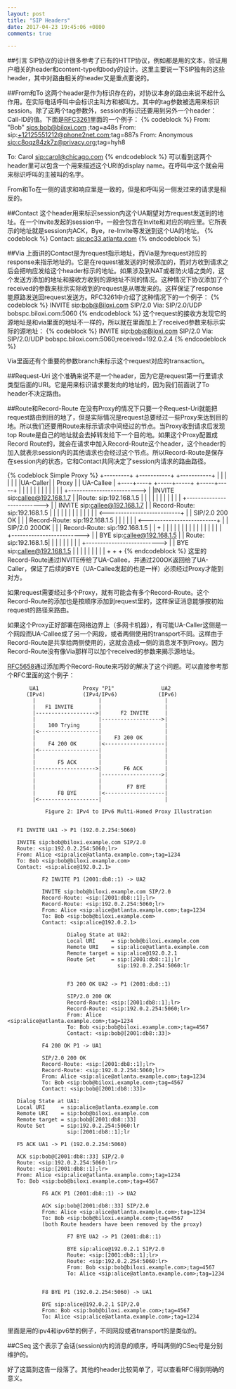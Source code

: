 ```yaml
---
layout: post
title: "SIP Headers"
date: 2017-04-23 19:45:06 +0800
comments: true

---
```


##引言
SIP协议的设计很多参考了已有的HTTP协议，例如都是用的文本，验证用户相关的header和content-type和body的设计。这里主要说一下SIP独有的这些header，其中对路由相关的header又是重点要说的。

##From和To
这两个header是作为标识存在的，对协议本身的路由来说不起什么作用。在实际电话呼叫中会标识主叫方和被叫方。其中的tag参数被选用来标识session。除了这两个tag参数外，session的标识还要用到另外一个header： Call-ID的值。下面是[RFC3261](https://tools.ietf.org/html/rfc3261)里面的一个例子：
{% codeblock %}
From: "Bob" <sips:bob@biloxi.com> ;tag=a48s
From: sip:+12125551212@phone2net.com;tag=887s
From: Anonymous <sip:c8oqz84zk7z@privacy.org>;tag=hyh8

To: Carol <sip:carol@chicago.com>
{% endcodeblock %}
可以看到这两个header里可以包含一个用来描述这个URI的display name。在呼叫中这个就会用来标识呼叫的主被叫的名字。

From和To在一侧的请求和响应里是一致的，但是和呼叫另一侧发过来的请求是相反的。

##Contact
这个header用来标识session内这个UA期望对方request发送到的地址。在一个Invite发起的session中，一般会包含在Invite和对应的响应里。它所表示的地址就是session内ACK，Bye，re-Invite等发送到这个UA的地址。
{% codeblock %}
Contact: <sip:pc33.atlanta.com>
{% endcodeblock %}

##Via
上面讲的Contact是为request指示地址，而Via是为request对应的response来指示地址的。它是在request被发送的时候添加的，而对方收到请求之后会把响应发给这个header标示的地址。如果涉及到NAT或者防火墙之类的，这个发送方添加的地址和接收方收到的源地址不同的情况。这种情况下协议添加了个received的参数来标示实际收到的request是从哪发来的。这样保证了response能原路发送回request发送方。RFC3261中介绍了这种情况下的一个例子：
{% codeblock %}
INVITE sip:bob@Biloxi.com SIP/2.0
Via: SIP/2.0/UDP bobspc.biloxi.com:5060
{% endcodeblock %}
这个request的接收方发现它的源地址是和via里面的地址不一样的，所以就在里面加上了received参数来标示实际的源地址：
{% codeblock %}
INVITE sip:bob@Biloxi.com SIP/2.0
Via: SIP/2.0/UDP bobspc.biloxi.com:5060;received=192.0.2.4
{% endcodeblock %}

Via里面还有个重要的参数branch来标示这个request对应的transaction。

##Request-Uri
这个准确来说不是一个header，因为它是request第一行里请求类型后面的URI。它是用来标识请求要发向的地址的，因为我们前面说了To header不决定路由。

##Route和Record-Route
在没有Proxy的情况下只要一个Request-Uri就能把request路由到目的地了，但是实际情况是request总要经过一些Proxy来达到目的地。所以我们还要用Route来标示请求中间经过的节点。当Proxy收到请求后发现top Route是自己的地址就会去掉转发给下一个目的地。如果这个Proxy配置成Record Route的，就会在请求中加入Record-Route这个header，这个header的加入就表示session内的其他请求也会经过这个节点。所以Record-Route是保存在session内的状态，它和Contact共同决定了session内请求的路由路径。


{% codeblock Simple Proxy %}
+---------+              +-----------+              +-----------+
|         |              |           |              |           |
|UA-Caller|              |  Proxy    |              | UA-Callee |
+----+----+              +-----+-----+              +-----+-----+
     |                         |                          |
     |                         |                          |
     |                         |                          |
     |                         |                          |
     +------------------------->                          |
     |INVITE sip:callee@192.168.1.7                       |
     |Route: sip:192.168.1.5                              |
     |                         |                          |
     |                         |                          |
     |                         |                          |
     |                         +-------------------------->
     |                         |    INVITE sip:callee@192.168.1.7
     |                         |    Record-Route: sip:192.168.1.5
     |                         |                          |
     |                         |                          |
     |                         |                          |
     |                         |                          |
     |                         <--------------------------+
     |                         |   SIP/2.0 200 OK         |
     |                         |   Record-Route: sip:192.168.1.5
     |                         |                          |
     |                         |                          |
     <-------------------------+                          |
     |   SIP/2.0 200OK         |                          |
     |   Record-Route: sip:192.168.1.5                    |
     |                         +                          |
     |                         |                          |
     |                         |                          |
     |                         |                          |
     |                         |                          |
     |                         |                          |
     +------------------------->                          |
     |   BYE sip:callee@192.168.1.5                       |
     |   Route: sip:192.168.1.5|                          |
     |                         |                          |
     |                         |                          |
     |                         +-------------------------->
     |                         |   BYE sip:callee@192.168.1.5
     |                         |                          |
     |                         |                          |
     |                         |                          |
     +                         +                          +
{% endcodeblock %}
这里的Record-Route通过INVITE传给了UA-Callee，并通过200OK返回给了UA-Caller，保证了后续的BYE（UA-Callee发起的也是一样）必须经过Proxy才能到对方。

如果request需要经过多个Proxy，就有可能会有多个Record-Route。这个Record-Route的添加也是按顺序添加到request里的，这样保证消息能够按初始request的路径来路由。

如果这个Proxy正好部署在网络边界上（多网卡机器），有可能UA-Caller这侧是一个网段而UA-Callee成了另一个网段，或者两侧使用的transport不同。这样由于Record-Route是共享给两侧使用的，这就会造成一侧的消息发不到Proxy。因为Record-Route没有像Via那样可以加个received的参数来揭示源地址。

[RFC5658](https://tools.ietf.org/html/rfc5658)通过添加两个Record-Route来巧妙的解决了这个问题。可以直接参考那个RFC里面的这个例子：

```
       UA1              Proxy "P1"               UA2
      (IPv4)            (IPv4/IPv6)             (IPv6)
        |                    |                    |
        |   F1 INVITE        |                    |
        |------------------->|      F2 INVITE     |
        |                    |------------------->|
        |    100 Trying      |                    |
        |<-------------------|                    |
        |                    |    F3 200 OK       |
        |    F4 200 OK       |<-------------------|
        |<-------------------|                    |
        |                    |                    |
        |       F5 ACK       |                    |
        |------------------->|       F6 ACK       |
        |                    |------------------->|
        |                    |                    |
        |                    |        F7 BYE      |
        |       F8 BYE       |<-------------------|
        |<-------------------|                    |

            Figure 2: IPv4 to IPv6 Multi-Homed Proxy Illustration


   F1 INVITE UA1 -> P1 (192.0.2.254:5060)

   INVITE sip:bob@biloxi.example.com SIP/2.0
   Route: <sip:192.0.2.254:5060;lr>
   From: Alice <sip:alice@atlanta.example.com>;tag=1234
   To: Bob <sip:bob@biloxi.example.com>
   Contact: <sip:alice@192.0.2.1>

           F2 INVITE P1 (2001:db8::1) -> UA2

           INVITE sip:bob@biloxi.example.com SIP/2.0
           Record-Route: <sip:[2001:db8::1];lr>
           Record-Route: <sip:192.0.2.254:5060;lr>
           From: Alice <sip:alice@atlanta.example.com>;tag=1234
           To: Bob <sip:bob@biloxi.example.com>
           Contact: <sip:alice@192.0.2.1>

                   Dialog State at UA2:
                   Local URI     = sip:bob@biloxi.example.com
                   Remote URI    = sip:alice@atlanta.example.com
                   Remote target = sip:alice@192.0.2.1
                   Route Set     = sip:[2001:db8::1];lr
                                   sip:192.0.2.254:5060:lr


                   F3 200 OK UA2 -> P1 (2001:db8::1)

                   SIP/2.0 200 OK
                   Record-Route: <sip:[2001:db8::1];lr>
                   Record-Route: <sip:192.0.2.254:5060;lr>
                   From: Alice <sip:alice@atlanta.example.com>;tag=1234
                   To: Bob <sip:bob@biloxi.example.com>;tag=4567
                   Contact: <sip:bob@[2001:db8::33]>

           F4 200 OK P1 -> UA1

           SIP/2.0 200 OK
           Record-Route: <sip:[2001:db8::1];lr>
           Record-Route: <sip:192.0.2.254:5060;lr>
           From: Alice <sip:alice@atlanta.example.com>;tag=1234
           To: Bob <sip:bob@biloxi.example.com>;tag=4567
           Contact: <sip:bob@[2001:db8::33]>

   Dialog State at UA1:
   Local URI     = sip:alice@atlanta.example.com
   Remote URI    = sip:bob@biloxi.example.com
   Remote target = sip:bob@[2001:db8::33]
   Route Set     = sip:192.0.2.254:5060:lr
                   sip:[2001:db8::1];lr

   F5 ACK UA1 -> P1 (192.0.2.254:5060)

   ACK sip:bob@[2001:db8::33] SIP/2.0
   Route: <sip:192.0.2.254:5060:lr>
   Route: <sip:[2001:db8::1];lr>
   From: Alice <sip:alice@atlanta.example.com>;tag=1234
   To: Bob <sip:bob@biloxi.example.com>;tag=4567

           F6 ACK P1 (2001:db8::1) -> UA2

           ACK sip:bob@[2001:db8::33] SIP/2.0
           From: Alice <sip:alice@atlanta.example.com>;tag=1234
           To: Bob <sip:bob@biloxi.example.com>;tag=4567
           (both Route headers have been removed by the proxy)

                   F7 BYE UA2 -> P1 (2001:db8::1)

                   BYE sip:alice@192.0.2.1 SIP/2.0
                   Route: <sip:[2001:db8::1];lr>
                   Route: <sip:192.0.2.254:5060:lr>
                   From: Bob <sip:bob@biloxi.example.com>;tag=4567
                   To: Alice <sip:alice@atlanta.example.com>;tag=1234


           F8 BYE P1 (192.0.2.254:5060) -> UA1

           BYE sip:alice@192.0.2.1 SIP/2.0
           From: Bob <sip:bob@biloxi.example.com>;tag=4567
           To: Alice <sip:alice@atlanta.example.com>;tag=1234

```
里面是用的ipv4和ipv6举的例子，不同网段或者transport的是类似的。


##CSeq
这个表示了会话(session)内的消息的顺序，呼叫两侧的CSeq号是分别维护的。

好了这篇到这告一段落了。其他的header比较简单了，可以查看RFC得到明确的意义。
